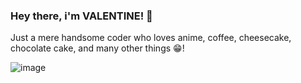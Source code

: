 ### Hey there, i'm VALENTINE! 👋 
Just a mere handsome coder who loves anime, coffee, cheesecake, chocolate cake, and many other things 😁!

![image](https://user-images.githubusercontent.com/109115310/211963831-dc3d740f-fad4-4418-b32c-049e44d75bb1.gif)


<!--
**vcarames/vcarames** is a ✨ _special_ ✨ repository because its `README.md` (this file) appears on your GitHub profile.

Here are some ideas to get you started:

- 🔭 I’m currently working on ...
- 🌱 I’m currently learning ...
- 👯 I’m looking to collaborate on ...
- 🤔 I’m looking for help with ...
- 💬 Ask me about ...
- 📫 How to reach me: ...
- 😄 Pronouns: ...
- ⚡ Fun fact: ...
-->
